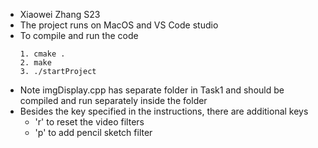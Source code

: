 * Xiaowei Zhang S23
* The project runs on MacOS and VS Code studio
* To compile and run the code
  ```
  1. cmake .
  2. make
  3. ./startProject
  ```
* Note imgDisplay.cpp has separate folder in Task1 and should be compiled and run separately inside the folder
* Besides the key specified in the instructions, there are additional keys
  * 'r' to reset the video filters
  * 'p' to add pencil sketch filter
